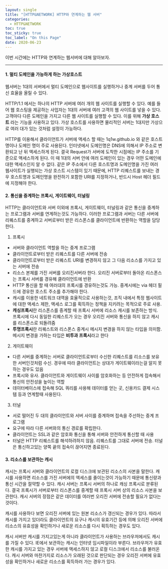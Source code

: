```yaml
---
layout: single
title: "[HTTP&NETWORK] HTTP와 연계하는 웹 서버"
categories:
  - HTTP&NETWORK
toc: true
toc_sticky: true
toc_label: "On this Page"
date: 2020-06-23
---
```




이번 시간에는 HTTP와 연계하는 웹서버에 대해 알아보자.

-----------



#### 1. 멀티 도메인을 가능하게 하는 가상호스트

웹서버는 1대의 서버에서 멀티 도메인으로 웹사이트를 실행하거나 중계 서버를 두어 통신 효율을 올릴 수 있다.

HTTP/1.1 에서는 하나의 HTTP 서버에 여러 개의 웹 사이트를 실행할 수 있다.  예를 들어 웹 호스팅을 제공하는 사업자는 1대의 서버에 여러 고객의 웹 사이트를 넣을 수 있다.  고객마다 다른 도메인을 가지고 다른 웹 사이트를 실행할 수 있다.  이를 위해 **가상 호스트** 라는 기능을 사용하고 있다.  가상 호스트를 사용하면 물리적인 서버는 1대지만 가상으로 여러 대가 있는 것처럼 설정이 가능하다.

HTTP를 이용해서 클라이언트가 서버에 액세스 할 때는 1q1w.github.io 와 같은 호스트 명이나 도메인 명이 주로 사용된다.  인터넷에서 도메인명은 DNS에 의해서 IP 주소로 변환되고 난 뒤 액세스하게 된다.  결국 Request가 서버에 도착한 시점에는 IP 주소를 기준으로 액세스하게 된다.  이 때 1대의 서버 안에 여러 도메인이 있는 경우 어떤 도메인에 대한 액세스인지 알 수 없다.  같은 IP 주소에서 다른 호스트명과 도메인명을 가진 여러 웹사이트가 실행되는 가상 호스트 시스템이 있기 때문에, HTTP 리퀘스트를 보내는 경우 호스트명과 도메인명을 완전하기 포함한 URI를 지정하거나, 반드시 Host 헤더 필드에 지정해야 한다.



#### 2. 통신을 중계하는 프록시, 게이트웨이, 터널링

HTTP는 클라이언트와 서버 이외에 프록시, 게이트웨이, 터널링과 같은 통신을 중계하는 프로그램과 서버를 연계하는것도 가능하다.  이러한 프로그램과 서버는 다른 서버에 리퀘스트를 중계하고 서버로부터 받은 리스폰스를 클라이언트에 반환하는 역할을 담당한다.

1) 프록시

- 서버와 클라이언트 역할을 하는 중계 프로그램
- 클라이언트로부터 받은 리퀘스트를 다른 서버에 전송
- 클라이언트로부터 받은 리퀘스트 URI를 변경하지 않고 그 다음 리소스를 가지고 있는 서버에 전송
- 리소스 본체를 가진 서버를 오리진서버라 한다.  오리진 서버로부터 돌아온 리스폰스는 프록시 서버를 경유해 클라이언트에 반환
- HTTP 통신을 할 때 여러대의 프록시를 경유하는것도 가능.  중계시에는 via 헤더 필드에 경유한 호스트 주소를 추가해야 한다.
- 캐시를 이용한 네트워크 대역을 효율적으로 사용하는것, 조직 내에서 특정 웹사이트에 대한 액세스 제한, 액세스 로그를 획득하는 정책을 지키려는 목적으로 주로 사용.
- **캐싱프록시**란 리스폰스를 중계할 때 프록시 서버에 리소스 캐시를 보존하는 방식.  프록시에 다시 동일한 리퀘스트가 오는 경우 오리진 서버와 통신을 하지 않고 캐시를 리스폰스로 되돌려줌
- **투명프록시**란 리퀘스트와 리스폰스 중계시 메시지 변경을 하지 않는 타입을 의미함.  메시지 변경을 가하는 타입은 **비투과 프록시**라고 한다

2) 게이트웨이

- 다른 서버를 중계하는 서버로 클라이언트로부터 수신한 리퀘스트를 리소스를 보유한 서버인것처럼 수신.  경우에 따라 클라이언트는 상대가 게이트웨이라는걸 알지 못하는 경우도 있음
- 프록시와 유사.  클라이언트와 게이트웨이 사이를 암호화하는 등 안전하게 접속해서 통신의 안전성을 높이는 역할
- 데이터베이스에 접속해 SQL 쿼리를 사용해 데이터를 얻는 곳, 신용카드 결제 시스템 등과 연계할때 사용된다.

3) 터널

- 서로 떨어진 두 대의 클라이언트와 서버 사이를 중계하며 접속을 주선하는 중계 프로그램
- 요구에 따라 다른 서버와의 통신 경로를 확립한다.
- 클라이언트는 SSL과 같은 암호화 통신을 통해 서버와 안전하게 통신할 때 사용
- 터널은 HTTP 리퀘스트를 해석하려하지 않음.  리퀘스트를 그대로 서버에 전송.  터널은 통신하고있는 양쪽 끝의 접속이 끊어지면 종료된다.



#### 3. 리소스를 보관하는 캐시

캐시는 프록시 서버와 클라이언트의 로컬 디스크에 보관된 리소스의 사본을 말한다.  캐시를 사용하면 리소스를 가진 서버에의 액세스를 줄이는것이 가능하기 때문에 통신량과 통신 시간을 절약할 수 있다.  캐시 서버는 프록시 서버의 하나로 캐싱 프록시로 분류된다.  결국 프록시가 서버로부터 리스폰스를 중계할 때 프록시 서버 상의 리소스 사본을 보관한다.  캐시 서버의 장점은 같은 데이터를 여러번 오리진 서버에 전송할 필요가 없다는 것이다.

캐시를 사용하다 보면 오리진 서버에 있는 원본 리소스가 갱신되는 경우가 있다.  따라서 캐시를 가지고 있더라도 클라이언트의 요구나 캐시의 유효기간 등에 의해 오리진 서버에 리소스의 유효성을 확인하거나 새로운 리소스를 다시 획득하는 경우도 있다.

캐시 서버만 캐시를 가지고있는게 아니라 클라이언트가 사용하는 브라우저에서도 캐시를 가질 수 있다.  IE에서 보관하는 캐시는 인터넷 임시파일이라 부른다.  브라우저가 유효한 캐시를 가지고 있는 경우 서버에 액세스하지 않고 로컬 디스크에서 리소스를 불러온다.  캐시 서버와 마찬가지로 리소스가 오래된 것으로 판단되는 경우 오리진 서버에 유효성을 확인하거나 새로운 리소스를 획득하러 가는 경우가 있다.









